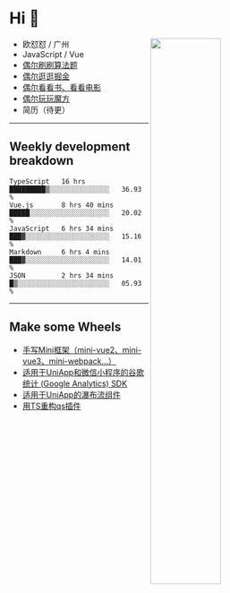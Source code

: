 # Hi 👋

[<img align="right" width="50%" src="https://github-readme-stats.vercel.app/api?username=OUDUIDUI&theme=dark&show_icons=true">](https://metrics.lecoq.io/OUDUIDUI?template=classic&#41;)


- 欧怼怼 / 广州
- JavaScript / Vue
- [偶尔刷刷算法题](https://github.com/OUDUIDUI/leet-code)
- [偶尔逛逛掘金](https://juejin.cn/user/4309700183594366)
- [偶尔看看书、看看电影](https://www.yuque.com/books/share/3ee1684b-8e19-4849-b5aa-13d1813ded6d)
- [偶尔玩玩魔方](https://cubing.com/results/person/2014OUSH01)
- 简历（待更）

---

##  Weekly development breakdown

<!--START_SECTION:waka-->
```text
TypeScript   16 hrs          █████████▒░░░░░░░░░░░░░░░   36.93 % 
Vue.js       8 hrs 40 mins   █████░░░░░░░░░░░░░░░░░░░░   20.02 % 
JavaScript   6 hrs 34 mins   ███▓░░░░░░░░░░░░░░░░░░░░░   15.16 % 
Markdown     6 hrs 4 mins    ███▓░░░░░░░░░░░░░░░░░░░░░   14.01 % 
JSON         2 hrs 34 mins   █▒░░░░░░░░░░░░░░░░░░░░░░░   05.93 % 
```
<!--END_SECTION:waka-->



---

##  Make some Wheels

- [手写Mini框架（mini-vue2、mini-vue3、mini-webpack...）](https://github.com/OUDUIDUI/mini)
- [适用于UniApp和微信小程序的谷歌统计 (Google Analytics) SDK](https://github.com/OUDUIDUI/ga-tracker)
- [适用于UniApp的瀑布流组件](https://github.com/OUDUIDUI/uniapp-waterfalls-flow)
- [用TS重构qs插件](https://github.com/OUDUIDUI/qs)


